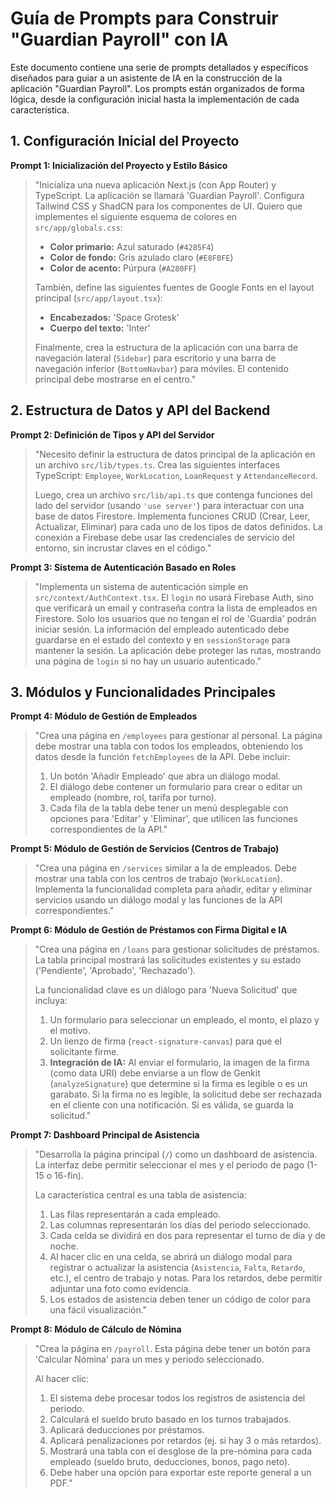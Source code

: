 # Guía de Prompts para Construir "Guardian Payroll" con IA

Este documento contiene una serie de prompts detallados y específicos diseñados para guiar a un asistente de IA en la construcción de la aplicación "Guardian Payroll". Los prompts están organizados de forma lógica, desde la configuración inicial hasta la implementación de cada característica.

## 1. Configuración Inicial del Proyecto

**Prompt 1: Inicialización del Proyecto y Estilo Básico**

> "Inicializa una nueva aplicación Next.js (con App Router) y TypeScript. La aplicación se llamará 'Guardian Payroll'. Configura Tailwind CSS y ShadCN para los componentes de UI. Quiero que implementes el siguiente esquema de colores en `src/app/globals.css`:
> 
> - **Color primario:** Azul saturado (`#4285F4`)
> - **Color de fondo:** Gris azulado claro (`#E8F0FE`)
> - **Color de acento:** Púrpura (`#A280FF`)
> 
> También, define las siguientes fuentes de Google Fonts en el layout principal (`src/app/layout.tsx`):
> - **Encabezados:** 'Space Grotesk'
> - **Cuerpo del texto:** 'Inter'
> 
> Finalmente, crea la estructura de la aplicación con una barra de navegación lateral (`Sidebar`) para escritorio y una barra de navegación inferior (`BottomNavbar`) para móviles. El contenido principal debe mostrarse en el centro."

## 2. Estructura de Datos y API del Backend

**Prompt 2: Definición de Tipos y API del Servidor**

> "Necesito definir la estructura de datos principal de la aplicación en un archivo `src/lib/types.ts`. Crea las siguientes interfaces TypeScript: `Employee`, `WorkLocation`, `LoanRequest` y `AttendanceRecord`.
> 
> Luego, crea un archivo `src/lib/api.ts` que contenga funciones del lado del servidor (usando `'use server'`) para interactuar con una base de datos Firestore. Implementa funciones CRUD (Crear, Leer, Actualizar, Eliminar) para cada uno de los tipos de datos definidos. La conexión a Firebase debe usar las credenciales de servicio del entorno, sin incrustar claves en el código."

**Prompt 3: Sistema de Autenticación Basado en Roles**

> "Implementa un sistema de autenticación simple en `src/context/AuthContext.tsx`. El `login` no usará Firebase Auth, sino que verificará un email y contraseña contra la lista de empleados en Firestore. Solo los usuarios que no tengan el rol de 'Guardia' podrán iniciar sesión. La información del empleado autenticado debe guardarse en el estado del contexto y en `sessionStorage` para mantener la sesión. La aplicación debe proteger las rutas, mostrando una página de `login` si no hay un usuario autenticado."

## 3. Módulos y Funcionalidades Principales

**Prompt 4: Módulo de Gestión de Empleados**

> "Crea una página en `/employees` para gestionar al personal. La página debe mostrar una tabla con todos los empleados, obteniendo los datos desde la función `fetchEmployees` de la API. Debe incluir:
> 
> 1.  Un botón 'Añadir Empleado' que abra un diálogo modal.
> 2.  El diálogo debe contener un formulario para crear o editar un empleado (nombre, rol, tarifa por turno).
> 3.  Cada fila de la tabla debe tener un menú desplegable con opciones para 'Editar' y 'Eliminar', que utilicen las funciones correspondientes de la API."

**Prompt 5: Módulo de Gestión de Servicios (Centros de Trabajo)**

> "Crea una página en `/services` similar a la de empleados. Debe mostrar una tabla con los centros de trabajo (`WorkLocation`). Implementa la funcionalidad completa para añadir, editar y eliminar servicios usando un diálogo modal y las funciones de la API correspondientes."

**Prompt 6: Módulo de Gestión de Préstamos con Firma Digital e IA**

> "Crea una página en `/loans` para gestionar solicitudes de préstamos. La tabla principal mostrará las solicitudes existentes y su estado ('Pendiente', 'Aprobado', 'Rechazado').
> 
> La funcionalidad clave es un diálogo para 'Nueva Solicitud' que incluya:
> 1.  Un formulario para seleccionar un empleado, el monto, el plazo y el motivo.
> 2.  Un lienzo de firma (`react-signature-canvas`) para que el solicitante firme.
> 3.  **Integración de IA:** Al enviar el formulario, la imagen de la firma (como data URI) debe enviarse a un flow de Genkit (`analyzeSignature`) que determine si la firma es legible o es un garabato. Si la firma no es legible, la solicitud debe ser rechazada en el cliente con una notificación. Si es válida, se guarda la solicitud."

**Prompt 7: Dashboard Principal de Asistencia**

> "Desarrolla la página principal (`/`) como un dashboard de asistencia. La interfaz debe permitir seleccionar el mes y el periodo de pago (1-15 o 16-fin).
> 
> La característica central es una tabla de asistencia:
> 1.  Las filas representarán a cada empleado.
> 2.  Las columnas representarán los días del periodo seleccionado.
> 3.  Cada celda se dividirá en dos para representar el turno de día y de noche.
> 4.  Al hacer clic en una celda, se abrirá un diálogo modal para registrar o actualizar la asistencia (`Asistencia`, `Falta`, `Retardo`, etc.), el centro de trabajo y notas. Para los retardos, debe permitir adjuntar una foto como evidencia.
> 5.  Los estados de asistencia deben tener un código de color para una fácil visualización."

**Prompt 8: Módulo de Cálculo de Nómina**

> "Crea la página en `/payroll`. Esta página debe tener un botón para 'Calcular Nómina' para un mes y periodo seleccionado.
> 
> Al hacer clic:
> 1.  El sistema debe procesar todos los registros de asistencia del periodo.
> 2.  Calculará el sueldo bruto basado en los turnos trabajados.
> 3.  Aplicará deducciones por préstamos.
> 4.  Aplicará penalizaciones por retardos (ej. si hay 3 o más retardos).
> 5.  Mostrará una tabla con el desglose de la pre-nómina para cada empleado (sueldo bruto, deducciones, bonos, pago neto).
> 6.  Debe haber una opción para exportar este reporte general a un PDF."
